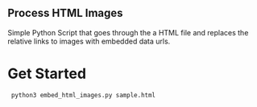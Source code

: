 ## Process HTML Images

Simple Python Script that goes through the a HTML file and replaces the relative links to images with embedded data urls. 


# Get Started

` python3 embed_html_images.py sample.html` 
